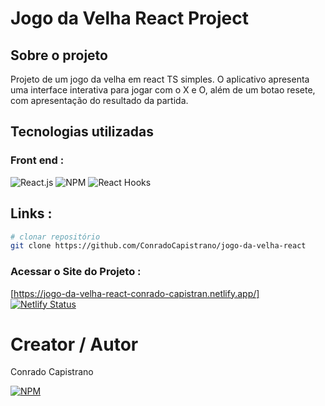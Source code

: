 # Jogo da Velha React Project

## Sobre o projeto

Projeto de um jogo da velha em react TS simples. O aplicativo apresenta uma interface interativa para jogar com o X e O, além de um botao resete, com apresentação do resultado da partida.

## Tecnologias utilizadas

### Front end : 
![React.js](https://img.shields.io/badge/React.js-61DAFB?style=for-the-badge&logo=react&logoColor=white)
![NPM](https://img.shields.io/badge/styled--components-DB7093?style=for-the-badge&logo=styled-components&logoColor=white)
![React Hooks](https://img.shields.io/badge/React%20Hooks-61DAFB?style=for-the-badge&logo=react&logoColor=white)

## Links :

```bash
# clonar repositório
git clone https://github.com/ConradoCapistrano/jogo-da-velha-react
```

### Acessar o Site do Projeto :
[https://jogo-da-velha-react-conrado-capistran.netlify.app/]
[![Netlify Status](https://api.netlify.com/api/v1/badges/ffd796e4-5278-4b6f-9316-0fa58a6facc5/deploy-status)](https://app.netlify.com/sites/jogo-da-velha-react-conrado-capistran/deploys)

# Creator / Autor

Conrado Capistrano

[![NPM](https://img.shields.io/badge/LinkedIn-0077B5?style=for-the-badge&logo=linkedin&logoColor=white)](https://www.linkedin.com/in/conrado-capistrano88)
